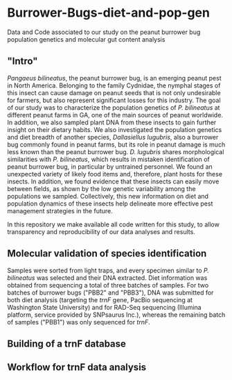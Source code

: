 # Burrower-Bugs-diet-and-pop-gen
 Data and Code associated to our study on the peanut burrower bug population genetics and molecular gut content analysis

## "Intro"
_Pangaeus_ _bilineatus_, the peanut burrower bug, is an emerging peanut pest in North America. Belonging to the family Cydnidae, the nymphal stages of this insect can cause damage on peanut seeds that is not only undesirable for farmers, but also represent significant losses for this industry. The goal of our study was to characterize the population genetics of _P._ _bilineatus_ at different peanut farms in GA, one of the main sources of peanut worldwide. In addition, we also sampled plant DNA from these insects to gain further insight on their dietary habits. We also investigated the population genetics and diet breadth of another species, _Dallasiellus_ _lugubris_, also a burrower bug commonly found in peanut farms, but its role in peanut damage is much less known than the peanut burrower bug. _D._ _lugubris_ shares morphological similarities with _P._ _bilineatus_, which results in mistaken identification of peanut burrower bug, in particular by untrained personnel. We found an unexpected variety of likely food items and, therefore, plant hosts for these insects. In addition, we found evidence that these insects can easily move between fields, as shown by the low genetic variability among the populations we sampled. Collectively, this new information on diet and population dynamics of these insects help delineate more effective pest management strategies in the future.

In this repository we make available all code written for this study, to allow transparency and reproducibility of our data analyses and results.

## Molecular validation of species identification
Samples were sorted from light traps, and every specimen similar to _P._ _bilineatus_ was selected and their DNA extracted. Diet information was obtained from sequencing a total of  three batches of samples. For two batches of burrower bugs ("PBB2" and "PBB3"), DNA was submitted for both diet analysis (targeting the _trnF_ gene, PacBio sequencing at Washington State University) and for RAD-Seq sequencing (Illumina platform, service provided by SNPsaurus Inc.), whereas the remaining batch of samples ("PBB1") was only sequenced for _trnF_.

## Building of a trnF database



## Workflow for trnF data analysis
